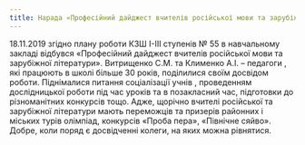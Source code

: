 ```yaml
---
title: Нарада «Професійний дайджест вчителів російської мови та зарубіжної літератури»
---
```


18.11.2019 згідно плану роботи КЗШ І-ІІІ ступенів № 55 в навчальному закладі відбувся «Професійний дайджест вчителів російської мови та зарубіжної літератури». Витрищенко С.М. та Клименко А.І. – педагоги , які працюють в школі більше 30 років, поділилися своїм досвідом роботи. Піднімалися питання соціалізації учнів , проведенням дослідницької роботи під час уроків та в позакласний час, підготовки до різноманітних конкурсів тощо. Адже, щорічно вчителі російської та зарубіжної літератури мають переможців та призерів районних і міських турів олімпіад, конкурсів «Проба пера», «Північне сяйво». Добре, коли поряд є досвідченні колеги, на яких можна рівнятися.

<slideshow></slideshow>
